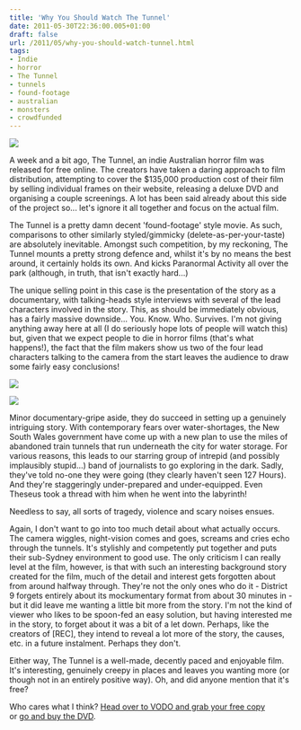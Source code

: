 ```yaml
---
title: 'Why You Should Watch The Tunnel'
date: 2011-05-30T22:36:00.005+01:00
draft: false
url: /2011/05/why-you-should-watch-tunnel.html
tags: 
- Indie
- horror
- The Tunnel
- tunnels
- found-footage
- australian
- monsters
- crowdfunded
---
```


![](/blogspot/AVvXsEiDcuuCk_lwABSDRTL0G-QccXpSjgut-icaAbVo8sdi71lWzFP9CUQ36ClHDICsyPje40OFwkiIMioMS9M_if5xyjld0YBAri3CcHdg238nlMRrZbnTv-Rta62eHXAdzOO-HcZG4s1HMhM/s800/o-crowd-financed-australian-horror-the-tunnel-lands-distribution-with-paramount-transmission.jpg)  

A week and a bit ago, The Tunnel, an indie Australian horror film was released for free online. The creators have taken a daring approach to film distribution, attempting to cover the $135,000 production cost of their film by selling individual frames on their website, releasing a deluxe DVD and organising a couple screenings. A lot has been said already about this side of the project so... let's ignore it all together and focus on the actual film.  
  
The Tunnel is a pretty damn decent 'found-footage' style movie. As such, comparisons to other similarly styled/gimmicky (delete-as-per-your-taste) are absolutely inevitable. Amongst such competition, by my reckoning, The Tunnel mounts a pretty strong defence and, whilst it's by no means the best around, it certainly holds its own. And kicks Paranormal Activity all over the park (although, in truth, that isn't exactly hard...)  
  
The unique selling point in this case is the presentation of the story as a documentary, with talking-heads style interviews with several of the lead characters involved in the story. This, as should be immediately obvious, has a fairly massive downside... You. Know. Who. Survives. I'm not giving anything away here at all (I do seriously hope lots of people will watch this) but, given that we expect people to die in horror films (that's what happens!), the fact that the film makers show us two of the four lead characters talking to the camera from the start leaves the audience to draw some fairly easy conclusions!  
  

![](/blogspot/AVvXsEjqu3LZTL-TeC5fmwaZfidgA2aoreqmJuKLndUdSlhezBZXb_sd7WVxPAriLHuLk_HLWjwWIUyraZ7ocTc74usebYnThNk47I76t9bF-qD-6QN0cM57a0jaaC_eRytMCz4eZYT22a5jeFI/s640/103077.jpg)  

  

![](/blogspot/AVvXsEifyDCybnBFfPpAX84QLZWNrL6Ng4hlVZCWLkwKoEv7hE-sxSGsgQolhUKBgHMOdSKFsRsEWy-QQR62FFIKxmnSVB0UpPu-X9MhzDKDrL3AI-jOPKal0N9j30j-0XIuL3nSfGTRl-JQWjk/s640/72040.jpg)  

  
Minor documentary-gripe aside, they do succeed in setting up a genuinely intriguing story. With contemporary fears over water-shortages, the New South Wales government have come up with a new plan to use the miles of abandoned train tunnels that run underneath the city for water storage. For various reasons, this leads to our starring group of intrepid (and possibly implausibly stupid...) band of journalists to go exploring in the dark. Sadly, they've told no-one they were going (they clearly haven't seen 127 Hours). And they're staggeringly under-prepared and under-equipped. Even Theseus took a thread with him when he went into the labyrinth!  
  
Needless to say, all sorts of tragedy, violence and scary noises ensues.  
  
Again, I don't want to go into too much detail about what actually occurs. The camera wiggles, night-vision comes and goes, screams and cries echo through the tunnels. It's stylishly and competently put together and puts their sub-Sydney environment to good use. The only criticism I can really level at the film, however, is that with such an interesting background story created for the film, much of the detail and interest gets forgotten about from around halfway through. They're not the only ones who do it - District 9 forgets entirely about its mockumentary format from about 30 minutes in - but it did leave me wanting a little bit more from the story. I'm not the kind of viewer who likes to be spoon-fed an easy solution, but having interested me in the story, to forget about it was a bit of a let down. Perhaps, like the creators of \[REC\], they intend to reveal a lot more of the story, the causes, etc. in a future instalment. Perhaps they don't.  
  
Either way, The Tunnel is a well-made, decently paced and enjoyable film. It's interesting, genuinely creepy in places and leaves you wanting more (or though not in an entirely positive way). Oh, and did anyone mention that it's free?  
  

Who cares what I think? [Head over to VODO and grab your free copy](http://vodo.net/thetunnel)  
or [go and buy the DVD](http://www.thetunnelshop.com/).